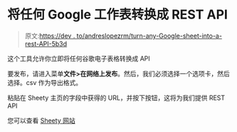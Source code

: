 # 将任何 Google 工作表转换成 REST API

> 原文:[https://dev . to/andreslopezrm/turn-any-Google-sheet-into-a-rest-API-5b3d](https://dev.to/andreslopezrm/turn-any-google-sheet-into-a-rest-api-5b3d)

这个工具允许你立即将任何谷歌电子表格转换成 API

要发布，请进入菜单**文件>在网络上发布**。然后，我们必须选择一个选项卡，然后选择。csv 作为导出格式。

粘贴在 Sheety 主页的字段中获得的 URL，并按下按钮，这将为我们提供 REST API

您可以查看 [Sheety 网站](https://sheety.co/)